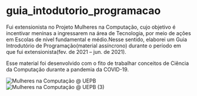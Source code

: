 # guia_intodutorio_programacao

Fui extensionista no Projeto Mulheres na Computação, cujo objetivo é incentivar meninas a ingressarem na área de Tecnologia, por meio de ações em Escolas de nível fundamental e médio.Nesse sentido, elaborei um Guia Introdutório de Programação(material assíncrono) durante o período em que fui extensionista(fev. de 2021 – jun. de 2021).

Esse material foi desenvolvido com o fito de trabalhar conceitos de Ciência da Computação durante a pandemia da COVID-19.


![Mulheres na Computação @ UEPB](https://user-images.githubusercontent.com/62727312/126038963-141e4e51-bce6-4db9-a506-24f129ce047e.jpg)
![Mulheres na Computação @ UEPB (3)](https://user-images.githubusercontent.com/62727312/126038965-d5496e8b-c7e6-49f6-98b0-3acf6236783f.png)

